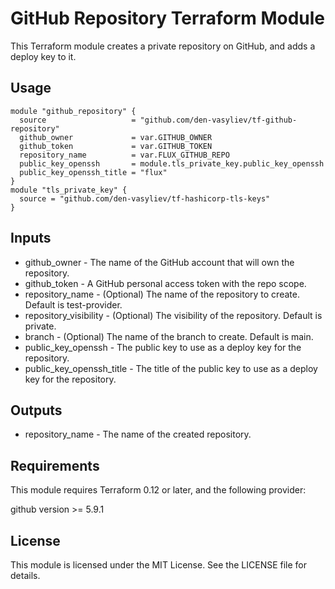 # GitHub Repository Terraform Module

This Terraform module creates a private repository on GitHub, and adds a deploy key to it.

## Usage

```hcl
module "github_repository" {
  source                   = "github.com/den-vasyliev/tf-github-repository"
  github_owner             = var.GITHUB_OWNER
  github_token             = var.GITHUB_TOKEN
  repository_name          = var.FLUX_GITHUB_REPO
  public_key_openssh       = module.tls_private_key.public_key_openssh
  public_key_openssh_title = "flux"
}
module "tls_private_key" {
  source = "github.com/den-vasyliev/tf-hashicorp-tls-keys"
}
```
## Inputs
- github_owner - The name of the GitHub account that will own the repository.
- github_token - A GitHub personal access token with the repo scope.
- repository_name - (Optional) The name of the repository to create. Default is test-provider.
- repository_visibility - (Optional) The visibility of the repository. Default is private.
- branch - (Optional) The name of the branch to create. Default is main.
- public_key_openssh - The public key to use as a deploy key for the repository.
- public_key_openssh_title - The title of the public key to use as a deploy key for the repository.

## Outputs
- repository_name - The name of the created repository.

## Requirements
This module requires Terraform 0.12 or later, and the following provider:

github version >= 5.9.1

## License
This module is licensed under the MIT License. See the LICENSE file for details.
